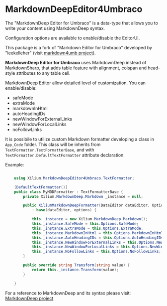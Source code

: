 MarkdownDeepEditor4Umbraco
==========================

The "MarkdownDeep Editor for Umbraco" is a data-type that allows you to write your content using MarkdownDeep syntax.

Configuration options are available to enable/disable the EditorUI.

This package is a fork of "Markdown Editor for Umbraco" developed by "leekelleher"
(visit [markdown4umb project](http://markdown4umb.codeplex.com/)).

**MarkdownDeep Editor for Umbraco** uses MarkdownDeep instead of MarkdownSharp, that adds table feature with alignment,
colspan and head-style sttributes to any table cell.

MarkdownDeep Editor allow detailed level of customization. You can enable/disable:

* safeMode
* extraMode
* markdownInHtml
* autoHeadingIDs
* newWindowForExternalLinks
* newWindowForLocalLinks
* noFollowLinks


It is possibile to utilize custom Markdown formatter developing a class in `App_Code` folder. This class will be
inherits from `TextFormatter.TextFormatterBase`, and with `TextFormatter.DefaultTextFormatter` attribute declaration.

Example:
	
```c#

	using Xilium.MarkdownDeepEditor4Umbraco.TextFormatter;

	[DefaultTextFormatter()]
	public class MyMDDFormatter : TextFormatterBase {
		private Xilium.MarkdownDeep.Markdown _instance = null;

		public XiliumMarkdownDeepFormatter(DataEditor dataEditor, Options options)
			: base(dataEditor, options) {

			this._instance = new Xilium.MarkdownDeep.Markdown();
			this._instance.SafeMode = this.Options.SafeMode;
			this._instance.ExtraMode = this.Options.ExtraMode;
			this._instance.MarkdownInHtml = this.Options.MarkdownInHtml;
			this._instance.AutoHeadingIDs = this.Options.AutoHeadingIDs;
			this._instance.NewWindowForExternalLinks = this.Options.NewWindowForExternalLinks;
			this._instance.NewWindowForLocalLinks = this.Options.NewWindowForLocalLinks;
			this._instance.NoFollowLinks = this.Options.NoFollowLinks;
		}

		public override string Transform(string value) {
			return this._instance.Transform(value);
		}

	}

```


For a reference to MarkdownDeep and its syntax please visit: [MarkdownDeep project](https://github.com/Xilium-it/MarkdownDeep)




